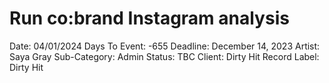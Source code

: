 # Run co:brand Instagram analysis

Date: 04/01/2024
Days To Event: -655
Deadline: December 14, 2023
Artist: Saya Gray
Sub-Category: Admin
Status: TBC
Client: Dirty Hit
Record Label: Dirty Hit